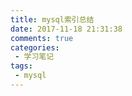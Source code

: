 ```yaml
---
title: mysql索引总结
date: 2017-11-18 21:31:38
comments: true
categories: 
 - 学习笔记
tags: 
 - mysql
---
```


